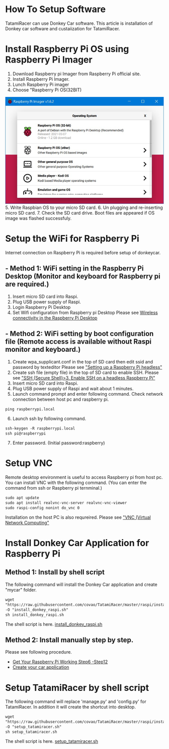 # How To Setup Software

TatamiRacer can use Donkey Car software.
This article is installation of Donkey car software and custaiization for TatamiRacer.

# Install Raspberry Pi OS using Raspberry Pi Imager
1. Download Raspberry pi Imager from Raspberry Pi official site.
2. Install Raspberry Pi Imager.
3. Lunch Raspberry Pi imager
4. Choose "Raspberry Pi OS(32BIT)
<img src="../img/RaspberryPiImager.jpg" alt="" title="" width="640" height="">  
5. Write Raspbian OS to your micro SD card. 
6. Un plugging and re-inserting micro SD card.
7. Check the SD card drive. Boot files are appeared if OS image was flashed successfuly.

# Setup the WiFi for Raspberry Pi
Internet connection on Raspberry Pi is required before setup of donkeycar.
## - Method 1: WiFi setting in the Raspberry Pi Desktop (Monitor and keyboard for Raspberry pi are required.)
1. Insert micro SD card into Raspi.
2. Plug USB power supply of Raspi.
3. Login Raspberry Pi Desktop
4. Set Wifi configuration from Raspberry pi Desktop 
 Please see [Wireless connectivity in the Raspberry Pi Desktop](https://bwww.raspberrypi.org/documentation/configuration/wireless/desktop.md)
## - Method 2: WiFi setting by boot configuration file (Remote access is available without Raspi monitor and keyboard.) 
1. Create wpa_supplicant.conf in the top of SD card then edit ssid and password by texteditor
 Please see ["Setting up a Raspberry Pi headless"](https://docs.donkeycar.com/guide/robot_sbc/setup_raspberry_pi/)
2. Create ssh file (empty file) in the top of SD card to enable SSH.
 Please see ["SSH (Secure Shell)>3. Enable SSH on a headless Raspberry Pi"](https://www.raspberrypi.org/documentation/remote-access/ssh/)
3. Insert micro SD card into Raspi.
4. Plug USB power supply of Raspi and wait about 1 minutes.
5. Launch command prompt and enter following command. 
 Check network connection between host pc and raspberry pi.
 ~~~
 ping raspberrypi.local
~~~
6. Launch ssh by following command.
~~~
ssh-keygen -R raspberrypi.local
ssh pi@raspberrypi
~~~
7. Enter password. (Initial password:raspberry)

# Setup VNC
Remote desktop environment is useful to access Raspberry pi from host pc. 
You can install VNC with the following command.
(You can enter the command from ssh or Raspberry pi ternminal.)
~~~
sudo apt update
sudo apt install realvnc-vnc-server realvnc-vnc-viewer
sudo raspi-config nonint do_vnc 0
~~~
Installation on the host PC is also requreired.
Please see ["VNC (Virtual Network Computing"](https://www.raspberrypi.org/documentation/remote-access/vnc/)

# Install Donkey Car Application for Raspberry Pi
## Method 1: Install by shell script 
The following command will install the Donkey Car application and create "mycar" folder.
~~~
wget "https://raw.githubusercontent.com/covao/TatamiRacer/master/raspi/install/install_donkey_raspi.sh" -O "install_donkey_raspi.sh"
sh install_donkey_raspi.sh
~~~
The shell script is here. [install_donkey_raspi.sh](https://raw.githubusercontent.com/covao/TatamiRacer/master/raspi/install/install_donkey_raspi.sh)

## Method 2: Install manually step by step.
Please see following procedure.
- [Get Your Raspberry Pi Working Step6 -Step12 ](https://docs.donkeycar.com/guide/robot_sbc/setup_raspberry_pi/#step-6-update-and-upgrade)
- [Create your car application](https://docs.donkeycar.com/guide/create_application/)

# Setup TatamiRacer by shell script 
The following command will replace 'manage.py' and 'config.py' for TatamiRacer. 
In addition it will create the shortcut into desktop.
~~~
wget "https://raw.githubusercontent.com/covao/TatamiRacer/master/raspi/install/setup_tatamiracer.sh" -O "setup_tatamiracer.sh"
sh setup_tatamiracer.sh
~~~
The shell script is here. [setup_tatamiracer.sh](https://raw.githubusercontent.com/covao/TatamiRacer/master/raspi/install/setup_tatamiracer.sh)
